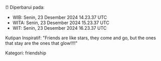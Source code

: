 ⏰ Diperbarui pada:
- WIB: Senin, 23 Desember 2024 14.23.37 UTC
- WITA: Senin, 23 Desember 2024 15.23.37 UTC
- WIT: Senin, 23 Desember 2024 16.23.37 UTC

Kutipan Inspiratif:
"Friends are like stars, they come and go, but the ones that stay are the ones that glow!!!!"


Kategori: friendship

